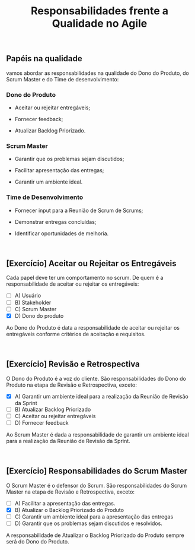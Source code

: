 <div align="center">

# Responsabilidades frente a Qualidade no Agile

</div>

<br>

## Papéis na qualidade

vamos abordar as responsabilidades na qualidade do Dono do Produto, do Scrum Master e do Time de desenvolvimento:

### Dono do Produto

 - Aceitar ou rejeitar entregáveis;

 - Fornecer feedback;

 - Atualizar Backlog Priorizado.

### Scrum Master

 - Garantir que os problemas sejam discutidos;

 - Facilitar apresentação das entregas;

 - Garantir um ambiente ideal.

### Time de Desenvolvimento

 - Fornecer input para a Reunião de Scrum de Scrums;

 - Demonstrar entregas concluídas;

 - Identificar oportunidades de melhoria.

<br>

## [Exercício] Aceitar ou Rejeitar os Entregáveis

Cada papel deve ter um comportamento no scrum. De quem é a responsabilidade de aceitar ou rejeitar os entregáveis:

- [ ] A) Usuário
- [ ] B) Stakeholder
- [ ] C) Scrum Master
- [x] D) Dono do produto

Ao Dono do Produto é data a responsabilidade de aceitar ou rejeitar os entregáveis conforme critérios de aceitação e requisitos.

<br>

## [Exercício] Revisão e Retrospectiva

O Dono do Produto é a voz do cliente. São responsabilidades do Dono do Produto na etapa de Revisão e Retrospectiva, exceto:

- [x] A) Garantir um ambiente ideal para a realização da Reunião de Revisão da Sprint
- [ ] B) Atualizar Backlog Priorizado
- [ ] C) Aceitar ou rejeitar entregáveis
- [ ] D) Fornecer feedback

Ao Scrum Master é dada a responsabilidade de garantir um ambiente ideal para a realização da Reunião de Revisão da Sprint.

<br>

## [Exercício] Responsabilidades do Scrum Master

O Scrum Master é o defensor do Scrum. São responsabilidades do Scrum Master na etapa de Revisão e Retrospectiva, exceto:

- [ ] A) Facilitar a apresentação das entregas.
- [x] B) Atualizar o Backlog Priorizado do Produto
- [ ] C) Garantir um ambiente ideal para a apresentação das entregas
- [ ] D) Garantir que os problemas sejam discutidos e resolvidos.

A responsabilidade de Atualizar o Backlog Priorizado do Produto sempre será do Dono do Produto.

